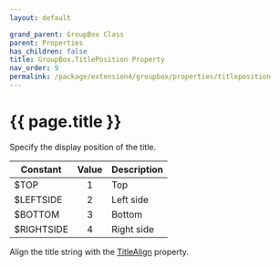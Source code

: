 ```yaml
---
layout: default

grand_parent: GroupBox Class
parent: Properties
has_children: false
title: GroupBox.TitlePosition Property
nav_order: 9
permalink: /package/extension4/groupbox/properties/titleposition
---
```

# {{ page.title }}

Specify the display position of the title.

| Constant   | Value | Description |
|------------|:-----:|-------------|
| $TOP       |   1   | Top         |
| $LEFTSIDE  |   2   | Left side   |
| $BOTTOM    |   3   | Bottom      |
| $RIGHTSIDE |   4   | Right side  |

Align the title string with the <a href="/package/extension4/groupbox/properties/titlealign">TitleAlign</a> property.

